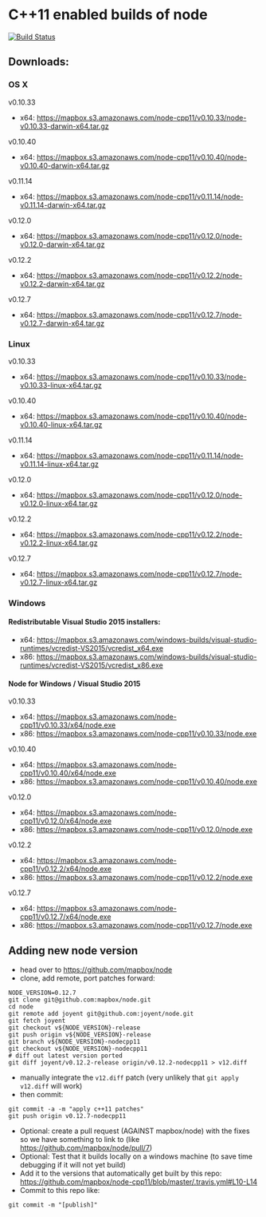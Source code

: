 # C++11 enabled builds of node

[![Build Status](https://travis-ci.org/mapbox/node-cpp11.svg?branch=master)](https://travis-ci.org/mapbox/node-cpp11)

## Downloads:

### OS X

v0.10.33
 - x64: https://mapbox.s3.amazonaws.com/node-cpp11/v0.10.33/node-v0.10.33-darwin-x64.tar.gz

v0.10.40
 - x64: https://mapbox.s3.amazonaws.com/node-cpp11/v0.10.40/node-v0.10.40-darwin-x64.tar.gz

v0.11.14
 - x64: https://mapbox.s3.amazonaws.com/node-cpp11/v0.11.14/node-v0.11.14-darwin-x64.tar.gz

v0.12.0
 - x64: https://mapbox.s3.amazonaws.com/node-cpp11/v0.12.0/node-v0.12.0-darwin-x64.tar.gz

v0.12.2
 - x64: https://mapbox.s3.amazonaws.com/node-cpp11/v0.12.2/node-v0.12.2-darwin-x64.tar.gz

v0.12.7
 - x64: https://mapbox.s3.amazonaws.com/node-cpp11/v0.12.7/node-v0.12.7-darwin-x64.tar.gz

### Linux

v0.10.33
 - x64: https://mapbox.s3.amazonaws.com/node-cpp11/v0.10.33/node-v0.10.33-linux-x64.tar.gz

v0.10.40
 - x64: https://mapbox.s3.amazonaws.com/node-cpp11/v0.10.40/node-v0.10.40-linux-x64.tar.gz

v0.11.14
 - x64: https://mapbox.s3.amazonaws.com/node-cpp11/v0.11.14/node-v0.11.14-linux-x64.tar.gz

v0.12.0
 - x64: https://mapbox.s3.amazonaws.com/node-cpp11/v0.12.0/node-v0.12.0-linux-x64.tar.gz

v0.12.2
 - x64: https://mapbox.s3.amazonaws.com/node-cpp11/v0.12.2/node-v0.12.2-linux-x64.tar.gz

v0.12.7
 - x64: https://mapbox.s3.amazonaws.com/node-cpp11/v0.12.7/node-v0.12.7-linux-x64.tar.gz

### Windows

#### Redistributable Visual Studio 2015 installers:
 - x64: https://mapbox.s3.amazonaws.com/windows-builds/visual-studio-runtimes/vcredist-VS2015/vcredist_x64.exe 
 - x86: https://mapbox.s3.amazonaws.com/windows-builds/visual-studio-runtimes/vcredist-VS2015/vcredist_x86.exe 

#### Node for Windows / Visual Studio 2015

v0.10.33
 - x64: https://mapbox.s3.amazonaws.com/node-cpp11/v0.10.33/x64/node.exe
 - x86: https://mapbox.s3.amazonaws.com/node-cpp11/v0.10.33/node.exe

v0.10.40
 - x64: https://mapbox.s3.amazonaws.com/node-cpp11/v0.10.40/x64/node.exe
 - x86: https://mapbox.s3.amazonaws.com/node-cpp11/v0.10.40/node.exe

v0.12.0
 - x64: https://mapbox.s3.amazonaws.com/node-cpp11/v0.12.0/x64/node.exe
 - x86: https://mapbox.s3.amazonaws.com/node-cpp11/v0.12.0/node.exe

v0.12.2
 - x64: https://mapbox.s3.amazonaws.com/node-cpp11/v0.12.2/x64/node.exe
 - x86: https://mapbox.s3.amazonaws.com/node-cpp11/v0.12.2/node.exe

v0.12.7
 - x64: https://mapbox.s3.amazonaws.com/node-cpp11/v0.12.7/x64/node.exe
 - x86: https://mapbox.s3.amazonaws.com/node-cpp11/v0.12.7/node.exe

## Adding new node version

- head over to https://github.com/mapbox/node
- clone, add remote, port patches forward:

```
NODE_VERSION=0.12.7
git clone git@github.com:mapbox/node.git
cd node
git remote add joyent git@github.com:joyent/node.git
git fetch joyent
git checkout v${NODE_VERSION}-release
git push origin v${NODE_VERSION}-release
git branch v${NODE_VERSION}-nodecpp11
git checkout v${NODE_VERSION}-nodecpp11
# diff out latest version ported
git diff joyent/v0.12.2-release origin/v0.12.2-nodecpp11 > v12.diff
```

- manually integrate the `v12.diff` patch (very unlikely that `git apply v12.diff` will work)
- then commit:

```
git commit -a -m "apply c++11 patches"
git push origin v0.12.7-nodecpp11
```
- Optional: create a pull request (AGAINST mapbox/node) with the fixes so we have something to link to (like https://github.com/mapbox/node/pull/7)
- Optional: Test that it builds locally on a windows machine (to save time debugging if it will not yet build)
- Add it to the versions that automatically get built by this repo: https://github.com/mapbox/node-cpp11/blob/master/.travis.yml#L10-L14
- Commit to this repo like:

```
git commit -m "[publish]"
```
